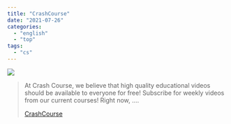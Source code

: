 ```yaml
---
title: "CrashCourse"
date: "2021-07-26"
categories:
  - "english"
  - "top"
tags:
  - "cs"
---
```


![](https://yt3.ggpht.com/ytc/AKedOLTvu1OUcurcqfbPStA-6PEj0Uki1OnnYowr3nwpxw=s176-c-k-c0x00ffffff-no-rj)

> At Crash Course, we believe that high quality educational videos should be available to everyone for free! Subscribe for weekly videos from our current courses! Right now, ....
>
> [CrashCourse](https://www.youtube.com/user/crashcourse/playlists)
